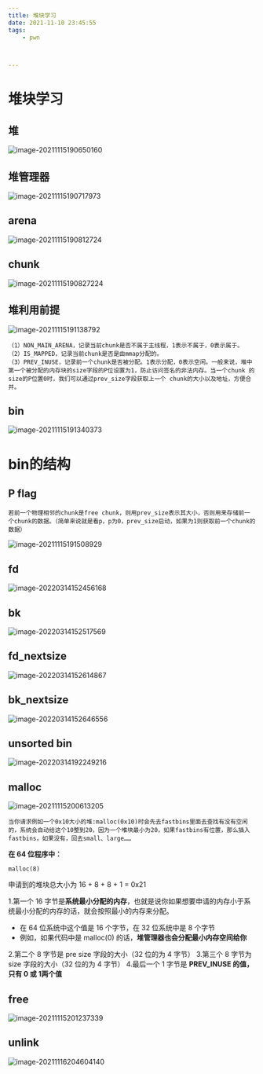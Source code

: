 ```yaml
---
title: 堆块学习
date: 2021-11-10 23:45:55
tags:	
	- pwn



---
```


<!--more-->

# 堆块学习

## 堆

![image-20211115190650160](https://s2.loli.net/2022/03/27/KTiRgsaDqx3oNwW.png)

## 堆管理器

![image-20211115190717973](https://s2.loli.net/2022/03/27/K37BNcZGmle8Riq.png)

## arena

![image-20211115190812724](https://s2.loli.net/2022/03/27/1PdfJkmtBCWMVNb.png)

## chunk

![image-20211115190827224](https://s2.loli.net/2022/03/27/uZp2MXKhbyGLNHV.png)

## 堆利用前提

![image-20211115191138792](https://s2.loli.net/2022/03/27/lyWCYajPLhog19I.png)

```
（1）NON_MAIN_ARENA，记录当前chunk是否不属于主线程，1表示不属于，0表示属于。
（2）IS_MAPPED，记录当前chunk是否是由mmap分配的。
（3）PREV_INUSE，记录前一个chunk是否被分配。1表示分配，0表示空闲。一般来说，堆中第一个被分配的内存块的size字段的P位设置为1，防止访问签名的非法内存。当一个chunk 的size的P位置0时，我们可以通过prev_size字段获取上一个 chunk的大小以及地址，方便合并。
```



## bin

![image-20211115191340373](https://s2.loli.net/2022/03/27/n1PTOYuqkhLUCvl.png)

# bin的结构

## P flag

```
若前一个物理相邻的chunk是free chunk，则用prev_size表示其大小，否则用来存储前一个chunk的数据。（简单来说就是看p，p为0，prev_size启动，如果为1则获取前一个chunk的数据）
```

![image-20211115191508929](https://s2.loli.net/2022/03/27/5BpH9F3PGaWiRtw.png)

 ## fd 

![image-20220314152456168](https://s2.loli.net/2022/03/27/VIjW9ZNXRt8h5Gm.png)

## bk

![image-20220314152517569](https://s2.loli.net/2022/03/27/eLwWtBJ5KZoRnfH.png)

## fd_nextsize

![image-20220314152614867](https://s2.loli.net/2022/03/27/LmUH7tDngIvFEpc.png)

## bk_nextsize

![image-20220314152646556](https://s2.loli.net/2022/03/27/nYDu4hGxaNHgbjl.png)

## unsorted bin

![image-20220314192249216](https://s2.loli.net/2022/03/27/l3jUa9EXeMvYRQI.png)

## malloc

![image-20211115200613205](https://s2.loli.net/2022/03/27/iluefgx38NXq1OE.png)

```
当你请求例如一个0x10大小的堆:malloc(0x10)时会先去fastbins里面去查找有没有空闲的，系统会自动给这个10整到20，因为一个堆块最小为20，如果fastbins有位置，那么插入fastbins，如果没有，回去small、large……
```

**在 64 位程序中：**

```
malloc(8)
```

申请到的堆块总大小为 16 + 8 + 8 + 1 = 0x21

1.第一个 16 字节是**系统最小分配的内存**，也就是说你如果想要申请的内存小于系统最小分配的内存的话，就会按照最小的内存来分配。

- 在 64 位系统中这个值是 16 个字节，在 32 位系统中是 8 个字节
- 例如，如果代码中是 malloc(0) 的话，**堆管理器也会分配最小内存空间给你**

2.第二个 8 字节是 pre size 字段的大小（32 位的为 4 字节）
 3.第三个 8 字节为 size 字段的大小（32 位的为 4 字节）
 4.最后一个 1 字节是 **PREV_INUSE 的值，只有 0 或 1两个值**

## free

![image-20211115201237339](https://s2.loli.net/2022/03/27/78PzSKDOxvC1jWI.png)

## unlink

![image-20211116204604140](https://s2.loli.net/2022/03/27/lNUm2BsnHu1XWjC.png)

